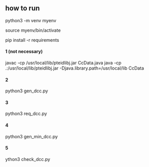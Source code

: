 ## how to run 

python3 -m venv myenv

source myenv/bin/activate

pip install -r requirements

#### 1 (not necessary)
javac -cp /usr/local/lib/pteidlibj.jar CcData.java
java -cp .:/usr/local/lib/pteidlibj.jar -Djava.library.path=/usr/local/lib CcData

#### 2
python3 gen_dcc.py

#### 3
python3 req_dcc.py 

#### 4
python3 gen_min_dcc.py 

#### 5
ython3 check_dcc.py 



